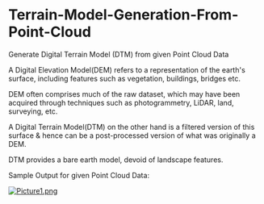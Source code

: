 # Terrain-Model-Generation-From-Point-Cloud
Generate Digital Terrain Model (DTM) from given Point Cloud Data

A Digital Elevation Model(DEM) refers to a representation of the earth's surface, including features such as vegetation, buildings, bridges etc.

DEM often comprises much of the raw dataset, which may have been acquired through techniques such as photogrammetry, LiDAR, land, surveying, etc.

A Digital Terrain Model(DTM) on the other hand is a filtered version of this surface & hence can be a post-processed version of what was originally a DEM.

DTM provides a bare earth model, devoid of landscape features.

Sample Output for given Point Cloud Data:

[![Picture1.png](https://s16.postimg.org/kpo0xobyt/Picture1.png)](https://postimg.org/image/6j8a2g13l/)

